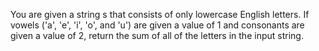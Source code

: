 You are given a string s that consists of only lowercase English letters. If vowels ('a', 'e', 'i', 'o', and 'u') are given a value of 1 and consonants are given a value of 2, return the sum of all of the letters in the input string.
